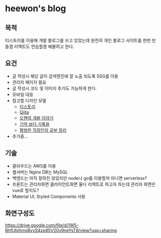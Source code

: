 # heewon's blog

## 목적

티스토리를 이용해 개발 블로그를 쓰고 있었는데 완전히 개인 블로그 사이트를 한번 만들겸 리액트도 연습할겸 해볼려고 한다.

## 요건

- 글 작성시 해당 글이 검색엔진에 잘 노출 되도록 SSG를 이용
- 관리자 페이지 필요
- 글 작성시 코드 및 이미지 추가도 가능하게 한다.
- 모바일 대응
- 참고할 디자인 모델
  - [티스토리](https://www.tistory.com/)
  - [Qiita](https://qiita.com/)
  - [오웬의 개발 이야기](https://devowen.com/440)
  - [기억 보다 기록을](https://kyounghwan01.github.io/blog)
  - [평범한 직장인의 공부 정리](https://developer-talk.tistory.com/)
- 추가중...

## 기술

- 클라우드는 AWS를 이용
- 웹서버는 Nginx DB는 MySQL
- 백엔드는 아직 정하진 않았지만 node나 go를 이용할까 아니면 serverless?
- 프론트는 관리자화면 클라이언트화면 둘다 리액트로 하고자 하는데 관리자 화면은 vue로 할지도?
- Material UI, Styled Components 사용

## 화면구성도

https://drive.google.com/file/d/1W5-BhfUbjhmsByyS4zp85V20y9neYsT8/view?usp=sharing
